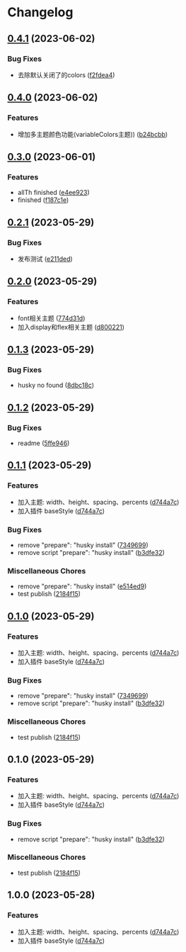 # Changelog

## [0.4.1](https://github.com/missannil/miniprogram-tailwind-preset/compare/v0.4.0...v0.4.1) (2023-06-02)


### Bug Fixes

* 去除默认关闭了的colors ([f2fdea4](https://github.com/missannil/miniprogram-tailwind-preset/commit/f2fdea4d1206077855212d07ee9ebfc1539a11fa))

## [0.4.0](https://github.com/missannil/miniprogram-tailwind-preset/compare/v0.3.0...v0.4.0) (2023-06-02)


### Features

* 增加多主题颜色功能(variableColors主题)) ([b24bcbb](https://github.com/missannil/miniprogram-tailwind-preset/commit/b24bcbbdd366fd48e257161eb14dba82ad825944))

## [0.3.0](https://github.com/missannil/miniprogram-tailwind-preset/compare/v0.2.1...v0.3.0) (2023-06-01)


### Features

* allTh finished ([e4ee923](https://github.com/missannil/miniprogram-tailwind-preset/commit/e4ee923115189540b29044eadf987dd793158578))
* finished ([f187c1e](https://github.com/missannil/miniprogram-tailwind-preset/commit/f187c1e3212a23435bc7c663b68ac3068d272420))

## [0.2.1](https://github.com/missannil/miniprogram-tailwind-preset/compare/v0.2.0...v0.2.1) (2023-05-29)


### Bug Fixes

* 发布测试 ([e211ded](https://github.com/missannil/miniprogram-tailwind-preset/commit/e211dedc09cbd4e146c13b80fab292a4f597a060))

## [0.2.0](https://github.com/missannil/miniprogram-tailwind-preset/compare/v0.1.3...v0.2.0) (2023-05-29)


### Features

* font相关主题 ([774d31d](https://github.com/missannil/miniprogram-tailwind-preset/commit/774d31df1d5915b390f6f0a6a2917b7ab9474137))
* 加入display和flex相关主题 ([d800221](https://github.com/missannil/miniprogram-tailwind-preset/commit/d800221955170be8630755d8eeb6bff7ad65c742))

## [0.1.3](https://github.com/missannil/miniprogram-tailwind-preset/compare/v0.1.2...v0.1.3) (2023-05-29)


### Bug Fixes

* husky no found ([8dbc18c](https://github.com/missannil/miniprogram-tailwind-preset/commit/8dbc18c01546ca16e75b4fe432a585ce6fa50af0))

## [0.1.2](https://github.com/missannil/miniprogram-tailwind-preset/compare/v0.1.1...v0.1.2) (2023-05-29)


### Bug Fixes

* readme ([5ffe946](https://github.com/missannil/miniprogram-tailwind-preset/commit/5ffe946ddbfe956a00a40744787f55091fcfda08))

## [0.1.1](https://github.com/missannil/miniprogram-tailwind-preset/compare/v0.1.0...v0.1.1) (2023-05-29)


### Features

* 加入主题: width、height、spacing、percents ([d744a7c](https://github.com/missannil/miniprogram-tailwind-preset/commit/d744a7cb76f5737d6aefb9b72b664289204901e0))
* 加入插件 baseStyle ([d744a7c](https://github.com/missannil/miniprogram-tailwind-preset/commit/d744a7cb76f5737d6aefb9b72b664289204901e0))


### Bug Fixes

* remove "prepare": "husky install" ([7349699](https://github.com/missannil/miniprogram-tailwind-preset/commit/73496999352bbe09d363fe3aba8a2fbdd3f1e8f5))
* remove script "prepare": "husky install" ([b3dfe32](https://github.com/missannil/miniprogram-tailwind-preset/commit/b3dfe3268864b81ebccebf8a17031493788ffe6c))


### Miscellaneous Chores

* remove "prepare": "husky install" ([e514ed9](https://github.com/missannil/miniprogram-tailwind-preset/commit/e514ed9b862e254de2b3c7e3f147561742796b4e))
* test publish ([2184f15](https://github.com/missannil/miniprogram-tailwind-preset/commit/2184f15a096cc8601d60328a7d2e5d61b6a8dca2))

## [0.1.0](https://github.com/missannil/miniprogram-tailwind-preset/compare/v0.1.0...v0.1.0) (2023-05-29)


### Features

* 加入主题: width、height、spacing、percents ([d744a7c](https://github.com/missannil/miniprogram-tailwind-preset/commit/d744a7cb76f5737d6aefb9b72b664289204901e0))
* 加入插件 baseStyle ([d744a7c](https://github.com/missannil/miniprogram-tailwind-preset/commit/d744a7cb76f5737d6aefb9b72b664289204901e0))


### Bug Fixes

* remove "prepare": "husky install" ([7349699](https://github.com/missannil/miniprogram-tailwind-preset/commit/73496999352bbe09d363fe3aba8a2fbdd3f1e8f5))
* remove script "prepare": "husky install" ([b3dfe32](https://github.com/missannil/miniprogram-tailwind-preset/commit/b3dfe3268864b81ebccebf8a17031493788ffe6c))


### Miscellaneous Chores

* test publish ([2184f15](https://github.com/missannil/miniprogram-tailwind-preset/commit/2184f15a096cc8601d60328a7d2e5d61b6a8dca2))

## 0.1.0 (2023-05-29)


### Features

* 加入主题: width、height、spacing、percents ([d744a7c](https://github.com/missannil/miniprogram-tailwind-preset/commit/d744a7cb76f5737d6aefb9b72b664289204901e0))
* 加入插件 baseStyle ([d744a7c](https://github.com/missannil/miniprogram-tailwind-preset/commit/d744a7cb76f5737d6aefb9b72b664289204901e0))


### Bug Fixes

* remove script "prepare": "husky install" ([b3dfe32](https://github.com/missannil/miniprogram-tailwind-preset/commit/b3dfe3268864b81ebccebf8a17031493788ffe6c))


### Miscellaneous Chores

* test publish ([2184f15](https://github.com/missannil/miniprogram-tailwind-preset/commit/2184f15a096cc8601d60328a7d2e5d61b6a8dca2))

## 1.0.0 (2023-05-28)


### Features

* 加入主题: width、height、spacing、percents ([d744a7c](https://github.com/missannil/miniprogram-tailwind-preset/commit/d744a7cb76f5737d6aefb9b72b664289204901e0))
* 加入插件 baseStyle ([d744a7c](https://github.com/missannil/miniprogram-tailwind-preset/commit/d744a7cb76f5737d6aefb9b72b664289204901e0))
